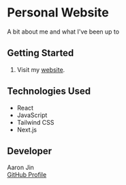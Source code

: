 # Personal Website

A bit about me and what I've been up to

## Getting Started

1. Visit my [website](https://www.aaronj.in/).

## Technologies Used

- React
- JavaScript
- Tailwind CSS
- Next.js

## Developer

Aaron Jin  
[GitHub Profile](https://github.com/aaronkjin)
